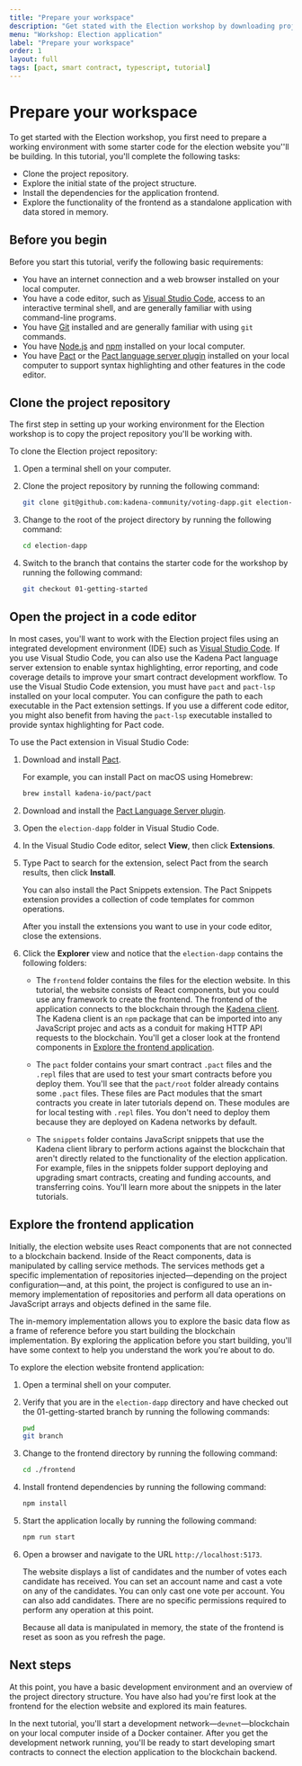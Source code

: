 ```yaml
---
title: "Prepare your workspace"
description: "Get stated with the Election workshop by downloading project code and exploring the directories and application frontend."
menu: "Workshop: Election application"
label: "Prepare your workspace"
order: 1
layout: full
tags: [pact, smart contract, typescript, tutorial]
---
```


# Prepare your workspace

To get started with the Election workshop, you first need to prepare a working environment with some starter code for the election website you''ll be building.
In this tutorial, you'll complete the following tasks:

- Clone the project repository.
- Explore the initial state of the project structure. 
- Install the dependencies for the application frontend.
- Explore the functionality of the frontend as a standalone application with data stored in memory.

## Before you begin

Before you start this tutorial, verify the following basic requirements:

- You have an internet connection and a web browser installed on your local computer.
- You have a code editor, such as [Visual Studio Code](https://code.visualstudio.com/download), access to an interactive terminal shell, and are generally familiar with using command-line programs.
- You have [Git](https://git-scm.com/downloads) installed and are generally familiar with using `git` commands.
- You have [Node.js](https://nodejs.dev/en/learn/how-to-install-nodejs/) and [npm](https://docs.npmjs.com/downloading-and-installing-node-js-and-npm) installed on your local computer.
- You have [Pact](https://github.com/kadena-io/pact#installing-pact) or the [Pact language server plugin](https://github.com/kadena-io/pact-lsp/releases) installed on your local computer to support syntax highlighting and other features in the code editor.

## Clone the project repository

The first step in setting up your working environment for the Election workshop is to copy the project repository you'll be working with.

To clone the Election project repository:

1. Open a terminal shell on your computer.

1. Clone the project repository by running the following command:

   ```bash
   git clone git@github.com:kadena-community/voting-dapp.git election-dapp
   ```

1. Change to the root of the project directory by running the following command:
   
   ```bash
   cd election-dapp
   ```

1. Switch to the branch that contains the starter code for the workshop by running the following command:
   
   ```bash
   git checkout 01-getting-started
   ```

## Open the project in a code editor

In most cases, you'll want to work with the Election project files using an integrated development environment (IDE) such as [Visual Studio Code](https://code.visualstudio.com/). 
If you use Visual Studio Code, you can also use the Kadena Pact language server extension to enable syntax highlighting, error reporting, and code coverage details to improve your smart contract development workflow. 
To use the Visual Studio Code extension, you must have `pact` and `pact-lsp` installed on your local computer. 
You can configure the path to each executable in the Pact extension settings. 
If you use a different code editor, you might also benefit from having the `pact-lsp` executable installed to provide syntax highlighting for Pact code. 

To use the Pact extension in Visual Studio Code:

1. Download and install [Pact](https://github.com/kadena-io/pact#installing-pact).
   
   For example, you can install Pact on macOS using Homebrew:

   ```bash
   brew install kadena-io/pact/pact
   ```

2. Download and install the [Pact Language Server plugin](https://github.com/kadena-io/pact-lsp/releases).

3. Open the `election-dapp` folder in Visual Studio Code.

4. In the Visual Studio Code editor, select **View**, then click **Extensions**.

5. Type Pact to search for the extension, select Pact from the search results, then click **Install**.
   
   You can also install the Pact Snippets extension.
   The Pact Snippets extension provides a collection of code templates for common operations.

   After you install the extensions you want to use in your code editor, close the extensions.

1. Click the **Explorer** view and notice that the `election-dapp` contains the following folders: 
   
   - The `frontend` folder contains the files for the election website.
     In this tutorial, the website consists of React components, but you could use any framework to create the frontend.
     The frontend of the application connects to the blockchain through the [Kadena client](https://www.npmjs.com/package/@kadena/client).
     The Kadena client is an `npm` package that can be imported into any JavaScript projec and acts as a conduit for making HTTP API requests to the blockchain. 
     You'll get a closer look at the frontend components in [Explore the frontend application](#explore-the-frontend-application).

   - The `pact` folder contains your smart contract `.pact` files  and the `.repl` files that are used to test your smart contracts before you deploy them. You'll see that the `pact/root` folder already contains some `.pact` files. 
      These files are Pact modules that the smart contracts you create in later tutorials depend on. 
      These modules are for local testing with `.repl` files. 
      You don't need to deploy them because they are deployed on Kadena networks by default.

   - The `snippets` folder contains JavaScript snippets that use the Kadena client library to perform actions against the blockchain that aren't directly related to the functionality of the election application. 
      For example, files in the snippets folder support deploying and upgrading smart contracts, creating and funding accounts, and transferring coins. 
      You'll learn more about the snippets in the later tutorials.

## Explore the frontend application

Initially, the election website uses React components that are not connected to a blockchain backend. 
Inside of the React components, data is manipulated by calling service methods.
The services methods get a specific implementation of repositories injected—depending on the project configuration—and, at this point, the project is configured to use an in-memory implementation of repositories and perform all data operations on JavaScript arrays and objects defined in the same file. 

The in-memory implementation allows you to explore the basic data flow as a frame of reference before you start building the blockchain implementation. 
By exploring the application before you start building, you'll have some context to help you understand the work you're about to do.

To explore the election website frontend application:

1. Open a terminal shell on your computer.

2. Verify that you are in the `election-dapp` directory and have checked out the 01-getting-started branch by running the following commands:
   
   ``` bash
   pwd
   git branch
   ```

3. Change to the frontend directory by running the following command:

   ```bash
   cd ./frontend
   ```

1. Install frontend dependencies by running the following command:

   ```bash
   npm install
   ```

1. Start the application locally by running the following command:

    ```bash
   npm run start
   ```
 
2. Open a browser and navigate to the URL `http://localhost:5173`.

   The website displays a list of candidates and the number of votes each candidate has received. 
   You can set an account name and cast a vote on any of the candidates. 
   You can only cast one vote per account.
   You can also add candidates. 
   There are no specific permissions required to perform any operation at this point.

   Because all data is manipulated in memory, the state of the frontend is reset as soon as you refresh the page.
 
## Next steps

At this point, you have a basic development environment and an overview of the project directory structure. 
You have also had you're first look at the frontend for the election website and explored its main features. 

In the next tutorial, you'll start a development network—`devnet`—blockchain on your local computer inside of a Docker container. 
After you get the development network running, you'll be ready to start developing smart contracts to connect the election application to the blockchain backend.
